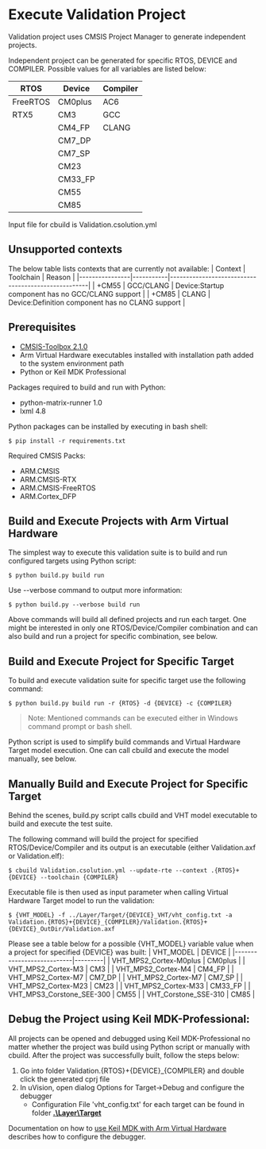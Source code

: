 # Execute Validation Project

Validation project uses CMSIS Project Manager to generate independent projects.

Independent project can be generated for specific RTOS, DEVICE and COMPILER. Possible values for all variables are listed below:

| RTOS     |  Device  | Compiler |
|----------|----------|----------|
| FreeRTOS |  CM0plus | AC6      |
| RTX5     |  CM3     | GCC      |
|          |  CM4_FP  | CLANG    |
|          |  CM7_DP  |          |
|          |  CM7_SP  |          |
|          |  CM23    |          |
|          |  CM33_FP |          |
|          |  CM55    |          |
|          |  CM85    |          |

Input file for cbuild is Validation.csolution.yml

## Unsupported contexts
The below table lists contexts that are currently not available:
| Context        | Toolchain |  Reason                                            |
|----------------|-----------|----------------------------------------------------|
| +CM55          | GCC/CLANG |  Device:Startup component has no GCC/CLANG support |
| +CM85          |   CLANG   |  Device:Definition component has no CLANG support  |

## Prerequisites

- [CMSIS-Toolbox 2.1.0](https://github.com/Open-CMSIS-Pack/cmsis-toolbox/releases)
- Arm Virtual Hardware executables installed with installation path added to the system environment path
- Python or Keil MDK Professional

Packages required to build and run with Python:
- python-matrix-runner 1.0
- lxml 4.8

Python packages can be installed by executing in bash shell:
```Shell
$ pip install -r requirements.txt
```

Required CMSIS Packs:
- ARM.CMSIS
- ARM.CMSIS-RTX
- ARM.CMSIS-FreeRTOS
- ARM.Cortex_DFP

## Build and Execute Projects with Arm Virtual Hardware
The simplest way to execute this validation suite is to build and run configured targets using Python script:
```Shell
$ python build.py build run
```
Use --verbose command to output more information:
```Shell
$ python build.py --verbose build run
```

Above commands will build all defined projects and run each target. One might be interested in only one RTOS/Device/Compiler combination and can also build and run a project for specific combination, see below.

## Build and Execute Project for Specific Target
To build and execute validation suite for specific target use the following command:
```Shell
$ python build.py build run -r {RTOS} -d {DEVICE} -c {COMPILER}
```

> Note: Mentioned commands can be executed either in Windows command prompt or bash shell.

Python script is used to simplify build commands and Virtual Hardware Target model execution. One can call cbuild and execute the model manually, see below.

## Manually Build and Execute Project for Specific Target
Behind the scenes, build.py script calls cbuild and VHT model executable to build and execute the test suite.

The following command will build the project for specified RTOS/Device/Compiler and its output is an executable (either Validation.axf or Validation.elf):
```Shell
$ cbuild Validation.csolution.yml --update-rte --context .{RTOS}+{DEVICE} --toolchain {COMPILER}
```
Executable file is then used as input parameter when calling Virtual Hardware Target model to run the validation:
```Shell
$ {VHT_MODEL} -f ../Layer/Target/{DEVICE}_VHT/vht_config.txt -a Validation.{RTOS}+{DEVICE}_{COMPILER}/Validation.{RTOS}+{DEVICE}_OutDir/Validation.axf
```
Please see a table below for a possible {VHT_MODEL} variable value when a project for specified {DEVICE} was built:
| VHT_MODEL                 | DEVICE  |
|---------------------------|---------|
| VHT_MPS2_Cortex-M0plus    | CM0plus |
| VHT_MPS2_Cortex-M3        | CM3     |
| VHT_MPS2_Cortex-M4        | CM4_FP  |
| VHT_MPS2_Cortex-M7        | CM7_DP  |
| VHT_MPS2_Cortex-M7        | CM7_SP  |
| VHT_MPS2_Cortex-M23       | CM23    |
| VHT_MPS2_Cortex-M33       | CM33_FP |
| VHT_MPS3_Corstone_SEE-300 | CM55    |
| VHT_Corstone_SSE-310      | CM85    |


## Debug the Project using Keil MDK-Professional:
All projects can be opened and debugged using Keil MDK-Professional no matter whether the project was build using Python script or manually with cbuild.
After the project was successfully built, follow the steps below:

1. Go into folder Validation.{RTOS}+{DEVICE}_{COMPILER} and double click the generated cprj file
2. In uVision, open dialog Options for Target->Debug and configure the debugger
    - Configuration File 'vht_config.txt' for each target can be found in folder [**.\Layer\Target**](https://github.com/ARM-software/CMSIS-RTOS2_Validation/tree/main/Layer/Target)

Documentation on how to [use Keil MDK with Arm Virtual Hardware](https://arm-software.github.io/AVH/main/infrastructure/html/run_mdk_pro.html) describes how to configure the debugger.
